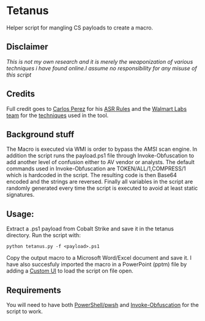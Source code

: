 # Tetanus

Helper script for mangling CS payloads to create a macro.


## Disclaimer

*This is not my own research and it is merely the weaponization of various techniques i have found online.I assume no responsibility for any misuse of this script* 

## Credits

Full credit goes to [Carlos Perez](https://twitter.com/Carlos_Perez) for his [ASR Rules](https://gist.github.com/infosecn1nja/24a733c5b3f0e5a8b6f0ca2cf75967e3) and the [Walmart Labs team](https://twitter.com/OrOneEqualsOne) for the [techniques](https://medium.com/walmartlabs/evasive-vba-advanced-maldoc-techniques-1365e9373f80) used in the tool.

## Background stuff

The Macro is executed via WMI is order to bypass the AMSI scan engine. In addition the script runs the payload.ps1 file through Invoke-Obfuscation to add another level of confusion either to AV vendor or analysts. The default commands used in Invoke-Obfuscation are TOKEN/ALL/1,COMPRESS/1 which is hardcoded in the script. The resulting code is then Base64 encoded and the strings are reversed. Finally all variables in the script are randomly generated every time the script is executed to avoid at least static signatures.


## Usage:

Extract a .ps1 payload from Cobalt Strike and save it in the tetanus directory. Run the script with:

`python tetanus.py -f <payload>.ps1`

Copy the output macro to a Microsoft Word/Excel document and save it. I have also succesfuly imported the macro in a PowerPoint (pptm) file by adding a [Custom UI](http://openxmldeveloper.org/blog/b/openxmldeveloper/archive/2006/05/26/customuieditor.aspx) to load the script on file open. 

## Requirements

You will need to have both [PowerShell/pwsh](https://github.com/PowerShell/PowerShell) and [Invoke-Obfuscation](https://github.com/danielbohannon/Invoke-Obfuscation)
for the script to work.